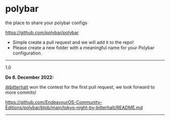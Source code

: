 # polybar
the place to share your polybar configs

https://github.com/polybar/polybar

* Simple create a pull request and we will add it to the repo!
* Please create a new folder with a meaningful name for your Polybar configuration.

---
1.0

**Do 8. December 2022:**

[@bitterhalt](https://github.com/bitterhalt)
 won the contest for the first pull request, we look forward to more commits!

https://github.com/EndeavourOS-Community-Editions/polybar/blob/main/tokyo-night-by-bitterhalt/README.md

---
